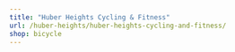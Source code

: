 ```yaml
---
title: "Huber Heights Cycling & Fitness"
url: /huber-heights/huber-heights-cycling-and-fitness/
shop: bicycle
---
```

